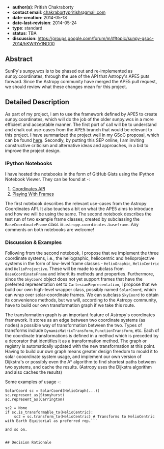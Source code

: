 * **author(s)**: Pritish Chakraborty
* **contact email**: chakrabortypritish@gmail.com
* **date-creation**: 2014-05-18
* **date-last-revision**: 2014-05-24
* **type**: standard
* **status**: TBA
* **discussion**: https://groups.google.com/forum/m/#!topic/sunpy-gsoc-2014/hKWRYe1ND00

## Abstract
SunPy's sunpy.wcs is to be phased out and re-implemented as sunpy.coordinates, through
the use of the API that Astropy's APE5 puts forward. Since the Astropy community have 
merged the APE5 pull request, we should review what these changes mean for this project. 

## Detailed Description
As part of my project, I am to use the framework defined by APE5 to create sunpy.coordinates,
which will do the job of the older sunpy.wcs in a more efficient and acceptable manner. The
first port of call will be to understand and chalk out use-cases from the APE5 branch that
would be relevant to this project. I have summarized the project well in my GSoC proposal, 
which can be found [here](http://www.google-melange.com/gsoc/proposal/public/google/gsoc2014/vaticancameos/5629499534213120).
Secondly, by putting this SEP online, I am inviting constructive criticism and alternative 
ideas and approaches, in a bid to improve the project design.

### IPython Notebooks

I have hosted the notebooks in the form of GitHub Gists using the IPython Notebook Viewer. They
can be found at -:

1. [Coordinates API](http://nbviewer.ipython.org/gist/VaticanCameos/4a39e60df9f479c54ff1)
2. [Playing With Frames](http://nbviewer.ipython.org/gist/VaticanCameos/b1612ec8c35f0d2a266a)

The first notebook describes the relevant use-cases from the Astropy Coordinates API. It also
touches a bit on what the APE5 aims to introduce and how we will be using the same. The second
notebook describes the test run of two example frame classes, created by subclassing the 
`BaseCoordinateFrame` class in `astropy.coordinates.baseframe`. Any comments on both notebooks
are welcome!

### Discussion & Examples

Following from the second notebook, I propose that we implement the three coordinate systems,
 i.e., the heliographic, heliocentric and helioprojective systems in the form of low-level
frame classes - `HelioGraphic`, `HelioCentric` and `HelioProjective`. These will be made to
subclass from `BaseCoordinateFrame` and inherit its methods and properties.
Furthermore, since the `SkyCoord` object does not yet support frames that have the preferred
representation set to `CartesianRepresentation`, I propose that we build our own high-level
wrapper class, possibly named `SolarCoord`, which can wrap over solar-coordinate frames. We
can subclass `SkyCoord` to obtain its convenience methods, but we will, according to the
Astropy community, have to build our own transformation graph if we take this route.

The transformation graph is an important feature of Astropy's coordinates framework. It stores
as an edge between two coordinate systems (as nodes) a possible way of transformation between the
two. Types of transforms include `DynamicMatrixTransform`, `FunctionTransform`, etc. Each of
the coordinate transformations is defined in a method which is preceded by a decorator that
identifies it as a transformation method. The graph or registry is automatically updated with
the new transformation at this point. Having to build our own graph means greater design freedom
to mould it to solar cooordinate system usage, and implement our own version of Dijkstra's or
possibly even the A* algorithm to find shortest paths between two systems, and cache the results.
(Astropy uses the Dijkstra algorithm and also caches the results)

Some examples of usage -:

```from sunpy.coordinates.solarframes import HelioGraphic, HelioCentric
SolarCoord sc = SolarCoord(HelioGraph(...))
sc.represent_as(Stonyhurst)
sc.represent_as(Carrington)

sc2 = None
if sc.is_transformable_to(HelioCentric):
    sc2 = sc.transform_to(HelioCentric) # Transforms to HelioCentric with Earth Equitorial as preferred rep.```

and so on.


## Decision Rationale

